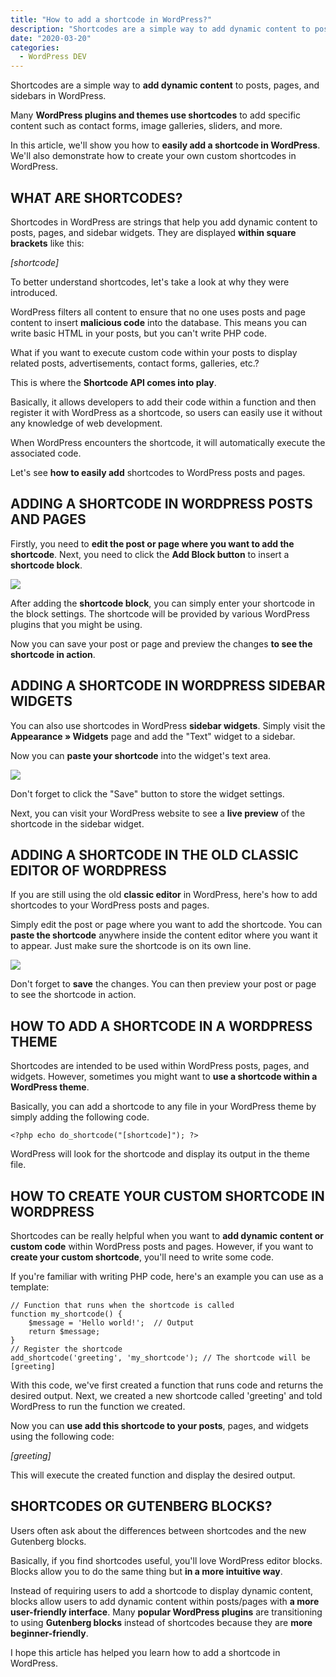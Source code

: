 ```yaml
---
title: "How to add a shortcode in WordPress?"
description: "Shortcodes are a simple way to add dynamic content to posts, pages, and sidebars in WordPress."
date: "2020-03-20"
categories:
  - WordPress DEV
---
```


Shortcodes are a simple way to **add dynamic content** to posts, pages, and sidebars in WordPress.

Many **WordPress plugins and themes use shortcodes** to add specific content such as contact forms, image galleries, sliders, and more.

In this article, we'll show you how to **easily add a shortcode in WordPress**. We'll also demonstrate how to create your own custom shortcodes in WordPress.

## WHAT ARE SHORTCODES?

Shortcodes in WordPress are strings that help you add dynamic content to posts, pages, and sidebar widgets. They are displayed **within square brackets** like this:

_\[shortcode\]_

To better understand shortcodes, let's take a look at why they were introduced.

WordPress filters all content to ensure that no one uses posts and page content to insert **malicious code** into the database. This means you can write basic HTML in your posts, but you can't write PHP code.

What if you want to execute custom code within your posts to display related posts, advertisements, contact forms, galleries, etc.?

This is where the **Shortcode API comes into play**.

Basically, it allows developers to add their code within a function and then register it with WordPress as a shortcode, so users can easily use it without any knowledge of web development.

When WordPress encounters the shortcode, it will automatically execute the associated code.

Let's see **how to easily add** shortcodes to WordPress posts and pages.

## ADDING A SHORTCODE IN WORDPRESS POSTS AND PAGES

Firstly, you need to **edit the post or page where you want to add the shortcode**. Next, you need to click the **Add Block button** to insert a **shortcode block**.

![](/images/shortcode.gif)

After adding the **shortcode block**, you can simply enter your shortcode in the block settings. The shortcode will be provided by various WordPress plugins that you might be using.

Now you can save your post or page and preview the changes **to see the shortcode in action**.

## ADDING A SHORTCODE IN WORDPRESS SIDEBAR WIDGETS

You can also use shortcodes in WordPress **sidebar widgets**. Simply visit the **Appearance » Widgets** page and add the "Text" widget to a sidebar.

Now you can **paste your shortcode** into the widget's text area.

![](/images/image-33.png)

Don't forget to click the "Save" button to store the widget settings.

Next, you can visit your WordPress website to see a **live preview** of the shortcode in the sidebar widget.

## ADDING A SHORTCODE IN THE OLD CLASSIC EDITOR OF WORDPRESS

If you are still using the old **classic editor** in WordPress, here's how to add shortcodes to your WordPress posts and pages.

Simply edit the post or page where you want to add the shortcode. You can **paste the shortcode** anywhere inside the content editor where you want it to appear. Just make sure the shortcode is on its own line.

![](/images/image-34.png)

Don't forget to **save** the changes. You can then preview your post or page to see the shortcode in action.

## HOW TO ADD A SHORTCODE IN A WORDPRESS THEME

Shortcodes are intended to be used within WordPress posts, pages, and widgets. However, sometimes you might want to **use a shortcode within a WordPress theme**.

Basically, you can add a shortcode to any file in your WordPress theme by simply adding the following code.

```
<?php echo do_shortcode("[shortcode]"); ?>
```

WordPress will look for the shortcode and display its output in the theme file.

## HOW TO CREATE YOUR CUSTOM SHORTCODE IN WORDPRESS

Shortcodes can be really helpful when you want to **add dynamic content or custom code** within WordPress posts and pages. However, if you want to **create your custom shortcode**, you'll need to write some code.

If you're familiar with writing PHP code, here's an example you can use as a template:

```
// Function that runs when the shortcode is called
function my_shortcode() {
    $message = 'Hello world!';  // Output
    return $message;
}
// Register the shortcode
add_shortcode('greeting', 'my_shortcode'); // The shortcode will be [greeting]
```

With this code, we've first created a function that runs code and returns the desired output. Next, we created a new shortcode called 'greeting' and told WordPress to run the function we created.

Now you can **use add this shortcode to your posts**, pages, and widgets using the following code:

_\[greeting\]_

This will execute the created function and display the desired output.

## SHORTCODES OR GUTENBERG BLOCKS?

Users often ask about the differences between shortcodes and the new Gutenberg blocks.

Basically, if you find shortcodes useful, you'll love WordPress editor blocks. Blocks allow you to do the same thing but **in a more intuitive way**.

Instead of requiring users to add a shortcode to display dynamic content, blocks allow users to add dynamic content within posts/pages with **a more user-friendly interface**. Many **popular WordPress plugins** are transitioning to using **Gutenberg blocks** instead of shortcodes because they are **more beginner-friendly**.

I hope this article has helped you learn how to add a shortcode in WordPress.